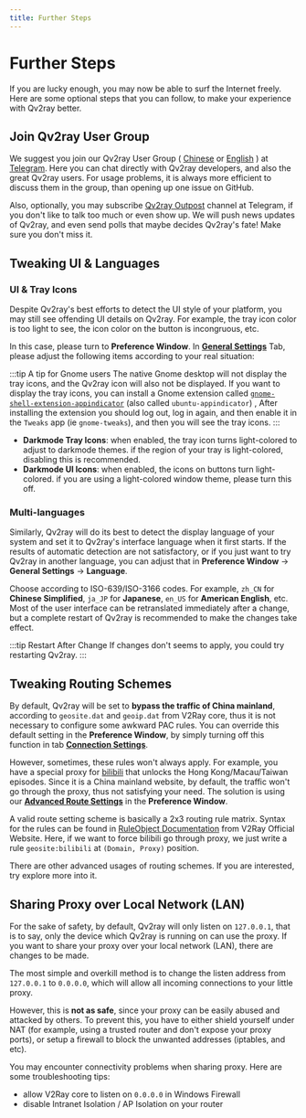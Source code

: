 ```yaml
---
title: Further Steps
---
```


# Further Steps

If you are lucky enough, you may now be able to surf the Internet freely. Here are some optional steps that you can follow, to make your experience with Qv2ray better.

## Join Qv2ray User Group

We suggest you join our Qv2ray User Group ( [Chinese](https://t.me/qv2ray) or [English](https://t.me/qv2ray_intl) ) at [Telegram](https://telegram.org/). Here you can chat directly with Qv2ray developers, and also the great Qv2ray users. For usage problems, it is always more efficient to discuss them in the group, than opening up one issue on GitHub.

Also, optionally, you may subscribe [Qv2ray Outpost](https://t.me/qv2ray_outpost) channel at Telegram, if you don't like to talk too much or even show up. We will push news updates of Qv2ray, and even send polls that maybe decides Qv2ray's fate! Make sure you don't miss it.

## Tweaking UI & Languages

### UI & Tray Icons

Despite Qv2ray's best efforts to detect the UI style of your platform, you may still see offending UI details on Qv2ray. For example, the tray icon color is too light to see, the icon color on the button is incongruous, etc.

In this case, please turn to **Preference Window**. In **[General Settings](qv2ray://open/preference/general)** Tab, please adjust the following items according to your real situation:

:::tip A tip for Gnome users
The native Gnome desktop will not display the tray icons, and the Qv2ray icon will also not be displayed. If you want to display the tray icons, you can install a Gnome extension called [`gnome-shell-extension-appindicator`](https://github.com/ubuntu/gnome-shell-extension-appindicator) (also called `ubuntu-appindicator`) , After installing the extension you should log out, log in again, and then enable it in the `Tweaks` app (ie `gnome-tweaks`), and then you will see the tray icons.
:::

- **Darkmode Tray Icons**: when enabled, the tray icon turns light-colored to adjust to darkmode themes. if the region of your tray is light-colored, disabling this is recommended.
- **Darkmode UI Icons**: when enabled, the icons on buttons turn light-colored. if you are using a light-colored window theme, please turn this off.

### Multi-languages

Similarly, Qv2ray will do its best to detect the display language of your system and set it to Qv2ray's interface language when it first starts. If the results of automatic detection are not satisfactory, or if you just want to try Qv2ray in another language, you can adjust that in **Preference Window** -> **General Settings** -> **Language**.

Choose according to ISO-639/ISO-3166 codes. For example, `zh_CN` for **Chinese Simplified**, `ja_JP` for **Japanese**, `en_US` for **American English**, etc. Most of the user interface can be retranslated immediately after a change, but a complete restart of Qv2ray is recommended to make the changes take effect.

:::tip Restart After Change
If changes don't seems to apply, you could try restarting Qv2ray.
:::

## Tweaking Routing Schemes

By default, Qv2ray will be set to **bypass the traffic of China mainland**, according to `geosite.dat` and `geoip.dat` from V2Ray core, thus it is not necessary to configure some awkward PAC rules. You can override this default setting in the **Preference Window**, by simply turning off this function in tab **[Connection Settings](qv2ray://open/preference/connection)**.

However, sometimes, these rules won't always apply. For example, you have a special proxy for [bilibili](https://bilibili.com/) that unlocks the Hong Kong/Macau/Taiwan episodes. Since it is a China mainland website, by default, the traffic won't go through the proxy, thus not satisfying your need. The solution is using our **[Advanced Route Settings](qv2ray://open/preference/route)** in the **Preference Window**.

A valid route setting scheme is basically a 2x3 routing rule matrix. Syntax for the rules can be found in [RuleObject Documentation](https://www.v2fly.org/config/routing.html#routingobject) from V2Ray Official Website. Here, if we want to force bilibili go through proxy, we just write a rule `geosite:bilibili` at `(Domain, Proxy)` position.

There are other advanced usages of routing schemes. If you are interested, try explore more into it.

## Sharing Proxy over Local Network (LAN)

For the sake of safety, by default, Qv2ray will only listen on `127.0.0.1`, that is to say, only the device which Qv2ray is running on can use the proxy. If you want to share your proxy over your local network (LAN), there are changes to be made.

The most simple and overkill method is to change the listen address from `127.0.0.1` to `0.0.0.0`, which will allow all incoming connections to your little proxy.

However, this is **not as safe**, since your proxy can be easily abused and attacked by others. To prevent this, you have to either shield yourself under NAT (for example, using a trusted router and don't expose your proxy ports), or setup a firewall to block the unwanted addresses (iptables, and etc).

You may encounter connectivity problems when sharing proxy. Here are some troubleshooting tips:

- allow V2Ray core to listen on `0.0.0.0` in Windows Firewall
- disable Intranet Isolation / AP Isolation on your router
